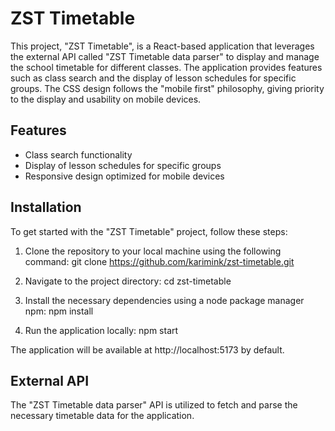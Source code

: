 # ZST Timetable

This project, "ZST Timetable", is a React-based application that leverages the external API called "ZST Timetable data parser" to display and manage the school timetable for different classes. The application provides features such as class search and the display of lesson schedules for specific groups. The CSS design follows the "mobile first" philosophy, giving priority to the display and usability on mobile devices.

## Features

- Class search functionality
- Display of lesson schedules for specific groups
- Responsive design optimized for mobile devices

## Installation

To get started with the "ZST Timetable" project, follow these steps:

1. Clone the repository to your local machine using the following command:
   git clone https://github.com/karimink/zst-timetable.git

2. Navigate to the project directory:
   cd zst-timetable

3. Install the necessary dependencies using a node package manager npm:
   npm install

4. Run the application locally:
   npm start

The application will be available at http://localhost:5173 by default.

## External API

The "ZST Timetable data parser" API is utilized to fetch and parse the necessary timetable data for the application.
